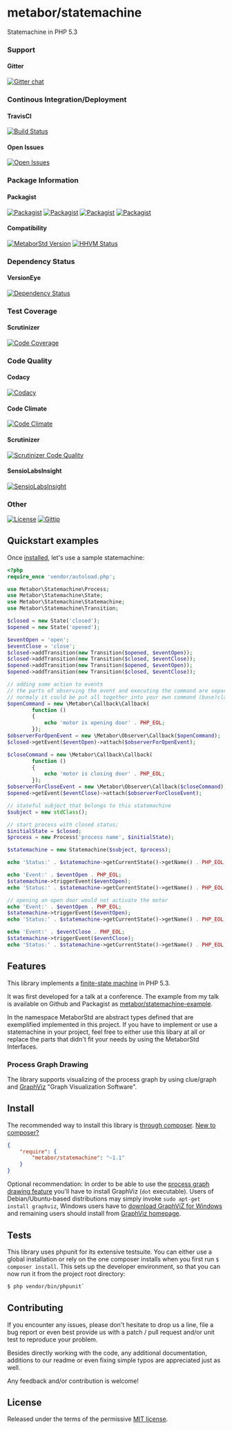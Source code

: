 # metabor/statemachine

Statemachine in PHP 5.3

### Support

#### Gitter
[![Gitter chat](https://badges.gitter.im/Metabor/Statemachine.png)](https://gitter.im/Metabor/Statemachine)

### Continous Integration/Deployment

#### TravisCI
[![Build Status](http://img.shields.io/travis/Metabor/Statemachine.svg)](https://travis-ci.org/Metabor/Statemachine)

#### Open Issues
[![Open Issues](http://img.shields.io/github/issues/Metabor/Statemachine.svg)](https://github.com/Metabor/Statemachine/issues?state=open)

### Package Information

#### Packagist
[![Packagist](http://img.shields.io/packagist/v/Metabor/Statemachine.svg)](https://packagist.org/packages/metabor/statemachine)
[![Packagist](http://img.shields.io/packagist/dt/Metabor/Statemachine.svg)](https://packagist.org/packages/metabor/statemachine)
[![Packagist](http://img.shields.io/packagist/dm/Metabor/Statemachine.svg)](https://packagist.org/packages/metabor/statemachine)
[![Packagist](http://img.shields.io/packagist/dd/Metabor/Statemachine.svg)](https://packagist.org/packages/metabor/statemachine)

#### Compatibility
[![MetaborStd Version](http://img.shields.io/badge/MetaborStd-1.1-green.svg)](https://github.com/Metabor/MetaborStd)
[![HHVM Status](http://hhvm.h4cc.de/badge/metabor/statemachine.png)](http://hhvm.h4cc.de/package/metabor/statemachine)

### Dependency Status

#### VersionEye
[![Dependency Status](https://www.versioneye.com/php/metabor:statemachine/badge.svg)](https://www.versioneye.com/php/metabor:statemachine)

### Test Coverage

#### Scrutinizer
[![Code Coverage](https://scrutinizer-ci.com/g/Metabor/Statemachine/badges/coverage.png?b=master)](https://scrutinizer-ci.com/g/Metabor/Statemachine/?branch=master)

### Code Quality

#### Codacy
[![Codacy](https://www.codacy.com/project/badge/c83d65fc6188425d92c6b7de57f201eb)](https://www.codacy.com/public/Metabor/Statemachine.git)

#### Code Climate
[![Code Climate](http://img.shields.io/codeclimate/github/Metabor/Statemachine.svg)](https://codeclimate.com/github/Metabor/Statemachine)

#### Scrutinizer
[![Scrutinizer Code Quality](http://img.shields.io/scrutinizer/g/Metabor/Statemachine.svg)](https://scrutinizer-ci.com/g/Metabor/Statemachine/?branch=master)

#### SensioLabsInsight
[![SensioLabsInsight](https://insight.sensiolabs.com/projects/ac1d76c8-e9e1-4780-b21f-a0d01f582a21/big.png)](https://insight.sensiolabs.com/projects/ac1d76c8-e9e1-4780-b21f-a0d01f582a21)

### Other

[![License](http://img.shields.io/packagist/l/Metabor/Statemachine.svg)](http://opensource.org/licenses/MIT)
[![Gittip](http://img.shields.io/gittip/metabor.svg)](https://www.gittip.com/metabor/)

## Quickstart examples

Once [installed](#install), let's use a sample statemachine:

````php
<?php
require_once 'vendor/autoload.php';

use Metabor\Statemachine\Process;
use Metabor\Statemachine\State;
use Metabor\Statemachine\Statemachine;
use Metabor\Statemachine\Transition;

$closed = new State('closed');
$opened = new State('opened');

$eventOpen = 'open';
$eventClose = 'close';
$closed->addTransition(new Transition($opened, $eventOpen));
$closed->addTransition(new Transition($closed, $eventClose));
$opened->addTransition(new Transition($opened, $eventOpen));
$opened->addTransition(new Transition($closed, $eventClose));

// adding some action to events
// the parts of observing the event and executing the command are separated in this example
// normaly it could be put all together into your own command (base)class
$openCommand = new \Metabor\Callback\Callback(
        function ()
        {
            echo 'motor is opening door' . PHP_EOL;
        });
$observerForOpenEvent = new \Metabor\Observer\Callback($openCommand);
$closed->getEvent($eventOpen)->attach($observerForOpenEvent);

$closeCommand = new \Metabor\Callback\Callback(
        function ()
        {
            echo 'motor is closing door' . PHP_EOL;
        });
$observerForCloseEvent = new \Metabor\Observer\Callback($closeCommand);
$opened->getEvent($eventClose)->attach($observerForCloseEvent);

// stateful subject that belongs to this statemachine
$subject = new stdClass();

// start process with closed status;
$initialState = $closed;
$process = new Process('process name', $initialState);

$statemachine = new Statemachine($subject, $process);

echo 'Status:' . $statemachine->getCurrentState()->getName() . PHP_EOL;

echo 'Event:' . $eventOpen . PHP_EOL;
$statemachine->triggerEvent($eventOpen);
echo 'Status:' . $statemachine->getCurrentState()->getName() . PHP_EOL;

// opening an open door would not activate the motor
echo 'Event:' . $eventOpen . PHP_EOL;
$statemachine->triggerEvent($eventOpen);
echo 'Status:' . $statemachine->getCurrentState()->getName() . PHP_EOL;

echo 'Event:' . $eventClose . PHP_EOL;
$statemachine->triggerEvent($eventClose);
echo 'Status:' . $statemachine->getCurrentState()->getName() . PHP_EOL;
````

## Features

This library implements a [finite-state machine](http://en.wikipedia.org/wiki/Finite-state_machine) in PHP 5.3.

It was first developed for a talk at a conference. The example from my talk is available on Github and Packagist as [metabor/statemachine-example](https://github.com/Metabor/Statemachine-Example).

In the namespace MetaborStd are abstract types defined that are exemplified implemented in this project.
If you have to implement or use a statemachine in your project, feel free to either use this libary at all or replace the parts that didn't fit your needs by using the MetaborStd Interfaces.


### Process Graph Drawing

The library supports visualizing of the process graph by using clue/graph and [GraphViz](http://www.graphviz.org/) "Graph Visualization Software".

## Install

The recommended way to install this library is [through composer](http://getcomposer.org). [New to composer?](http://getcomposer.org/doc/00-intro.md)

```JSON
{
    "require": {
        "metabor/statemachine": "~1.1"
    }
}
```

Optional recommendation:
In order to be able to use the [process graph drawing feature](#process-graph-drawing) you'll have to
install GraphViz (`dot` executable). Users of Debian/Ubuntu-based distributions may simply
invoke `sudo apt-get install graphviz`, Windows users have to
[download GraphViZ for Windows](http://www.graphviz.org/Download_windows.php) and remaining
users should install from [GraphViz homepage](http://www.graphviz.org/Download.php).

## Tests

This library uses phpunit for its extensive testsuite.
You can either use a global installation or rely on the one composer installs
when you first run `$ composer install`.
This sets up the developer environment, so that you
can now run it from the project root directory:

```bash
$ php vendor/bin/phpunit`
```

## Contributing

If you encounter any issues, please don't hesitate to drop us a line, file a bug report or even best provide us with a patch / pull request and/or unit test to reproduce your problem.

Besides directly working with the code, any additional documentation, additions to our readme or even fixing simple typos are appreciated just as well.

Any feedback and/or contribution is welcome!

## License

Released under the terms of the permissive [MIT license](http://opensource.org/licenses/MIT).
